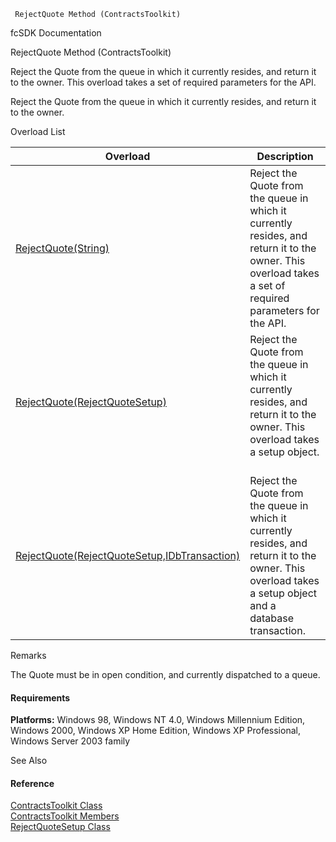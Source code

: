 ﻿     RejectQuote Method (ContractsToolkit)                                                   

fcSDK Documentation

RejectQuote Method (ContractsToolkit)

Reject the Quote from the queue in which it currently resides, and return it to the owner. This overload takes a set of required parameters for the API.

Reject the Quote from the queue in which it currently resides, and return it to the owner.

Overload List

| Overload | Description |
| --- | --- |
| [RejectQuote(String)](FChoice.Toolkits.Clarify~FChoice.Toolkits.Clarify.Contracts.ContractsToolkit~RejectQuote(String).md) | Reject the Quote from the queue in which it currently resides, and return it to the owner. This overload takes a set of required parameters for the API.   |
| [RejectQuote(RejectQuoteSetup)](FChoice.Toolkits.Clarify~FChoice.Toolkits.Clarify.Contracts.ContractsToolkit~RejectQuote(RejectQuoteSetup).md) | Reject the Quote from the queue in which it currently resides, and return it to the owner. This overload takes a setup object.   |
| [RejectQuote(RejectQuoteSetup,IDbTransaction)](FChoice.Toolkits.Clarify~FChoice.Toolkits.Clarify.Contracts.ContractsToolkit~RejectQuote(RejectQuoteSetup,IDbTransaction).md) | Reject the Quote from the queue in which it currently resides, and return it to the owner. This overload takes a setup object and a database transaction.   |

Remarks

The Quote must be in open condition, and currently dispatched to a queue.

#### Requirements

**Platforms:** Windows 98, Windows NT 4.0, Windows Millennium Edition, Windows 2000, Windows XP Home Edition, Windows XP Professional, Windows Server 2003 family

See Also

#### Reference

[ContractsToolkit Class](FChoice.Toolkits.Clarify~FChoice.Toolkits.Clarify.Contracts.ContractsToolkit.md)  
[ContractsToolkit Members](FChoice.Toolkits.Clarify~FChoice.Toolkits.Clarify.Contracts.ContractsToolkit_members.md)  
[RejectQuoteSetup Class](FChoice.Toolkits.Clarify~FChoice.Toolkits.Clarify.Contracts.RejectQuoteSetup.md)
